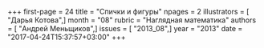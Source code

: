 +++
first-page = 24
title = "Спички и фигуры"
npages = 2
illustrators = [ "Дарья Котова",]
month = "08"
rubric = "Наглядная математика"
authors = [ "Андрей Меньщиков",]
issues = [ "2013_08",]
year = "2013"
date = "2017-04-24T15:37:57+03:00"
+++
